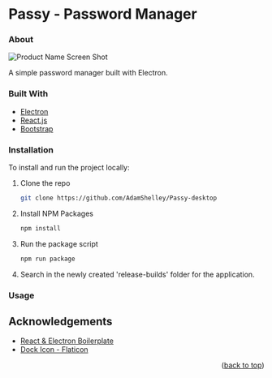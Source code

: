 # Passy - Password Manager




### About

![Product Name Screen Shot](https://raw.githubusercontent.com/AdamShelley/assets/screenshot1.png)


A simple password manager built with Electron.

### Built With
* [Electron](https://www.electronjs.org/)
* [React.js](https://reactjs.org/)
* [Bootstrap](https://getbootstrap.com/)

### Installation

To install and run the project locally:

1. Clone the repo
   ```sh
   git clone https://github.com/AdamShelley/Passy-desktop
   ```
2. Install NPM Packages
    ```sh
    npm install
    ```
3. Run the package script
    ```sh
    npm run package
    ```
4. Search in the newly created 'release-builds' folder for the application.

### Usage




## Acknowledgements
* [React & Electron Boilerplate](https://github.com/bradtraversy/simple-electron-react)
* [Dock Icon - Flaticon](https://www.flaticon.com/free-icons/lock)


<p align="right">(<a href="#top">back to top</a>)</p>
